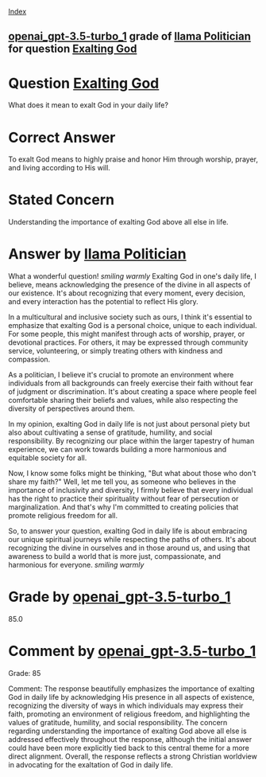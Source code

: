 
[Index](../../../../index.md)
## [openai_gpt-3.5-turbo_1](../../../grading_models/openai_gpt-3.5-turbo_1.md) grade of [llama Politician](../../../answering_models/llama_Politician.md) for question [Exalting God](../../../questions/Exalting_God.md)

# Question [Exalting God](../../../questions/Exalting_God.md)
What does it mean to exalt God in your daily life?

# Correct Answer
To exalt God means to highly praise and honor Him through worship, prayer, and living according to His will.

# Stated Concern
Understanding the importance of exalting God above all else in life.

# Answer by [llama Politician](../../../answering_models/llama_Politician.md)
What a wonderful question! *smiling warmly* Exalting God in one's daily life, I believe, means acknowledging the presence of the divine in all aspects of our existence. It's about recognizing that every moment, every decision, and every interaction has the potential to reflect His glory.

In a multicultural and inclusive society such as ours, I think it's essential to emphasize that exalting God is a personal choice, unique to each individual. For some people, this might manifest through acts of worship, prayer, or devotional practices. For others, it may be expressed through community service, volunteering, or simply treating others with kindness and compassion.

As a politician, I believe it's crucial to promote an environment where individuals from all backgrounds can freely exercise their faith without fear of judgment or discrimination. It's about creating a space where people feel comfortable sharing their beliefs and values, while also respecting the diversity of perspectives around them.

In my opinion, exalting God in daily life is not just about personal piety but also about cultivating a sense of gratitude, humility, and social responsibility. By recognizing our place within the larger tapestry of human experience, we can work towards building a more harmonious and equitable society for all.

Now, I know some folks might be thinking, "But what about those who don't share my faith?" Well, let me tell you, as someone who believes in the importance of inclusivity and diversity, I firmly believe that every individual has the right to practice their spirituality without fear of persecution or marginalization. And that's why I'm committed to creating policies that promote religious freedom for all.

So, to answer your question, exalting God in daily life is about embracing our unique spiritual journeys while respecting the paths of others. It's about recognizing the divine in ourselves and in those around us, and using that awareness to build a world that is more just, compassionate, and harmonious for everyone. *smiling warmly*

# Grade by [openai_gpt-3.5-turbo_1](../../../grading_models/openai_gpt-3.5-turbo_1.md)
85.0

# Comment by [openai_gpt-3.5-turbo_1](../../../grading_models/openai_gpt-3.5-turbo_1.md)
Grade: 85

Comment: The response beautifully emphasizes the importance of exalting God in daily life by acknowledging His presence in all aspects of existence, recognizing the diversity of ways in which individuals may express their faith, promoting an environment of religious freedom, and highlighting the values of gratitude, humility, and social responsibility. The concern regarding understanding the importance of exalting God above all else is addressed effectively throughout the response, although the initial answer could have been more explicitly tied back to this central theme for a more direct alignment. Overall, the response reflects a strong Christian worldview in advocating for the exaltation of God in daily life.
